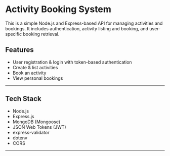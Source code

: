 # Activity Booking System

This is a simple Node.js and Express-based API for managing activities and bookings. It includes authentication, activity listing and booking, and user-specific booking retrieval.

## Features

- User registration & login with token-based authentication
- Create & list activities
- Book an activity
- View personal bookings

---

##  Tech Stack

- Node.js
- Express.js
- MongoDB (Mongoose)
- JSON Web Tokens (JWT)
- express-validator
- dotenv
- CORS

---
